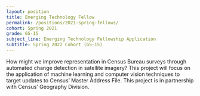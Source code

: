 ```yaml
---
layout: position
title: Emerging Technology Fellow
permalink: /positions/2021-spring-fellows/
cohort: Spring 2021
grade: GS-15
subject_line: Emerging Technology Fellowship Application
subtitle: Spring 2022 Cohort (GS-15) 
---
```

<p>
  How might we improve representation in Census Bureau surveys through automated change detection in satellite imagery? This project will focus on the application of machine learning and computer vision techniques to target updates to Census’ Master Address File. This project is in partnership with Census’ Geography Division.
</p>

